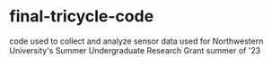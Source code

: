 # final-tricycle-code
code used to collect and analyze sensor data used for Northwestern University's Summer Undergraduate Research Grant summer of '23
